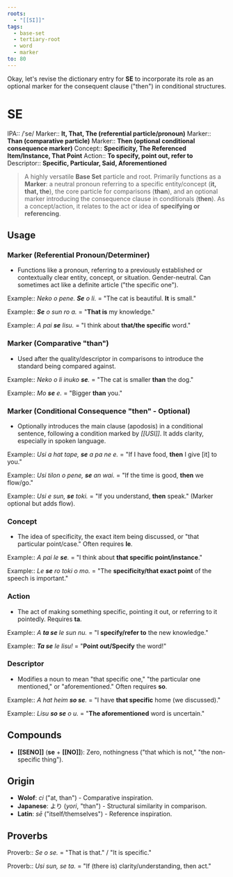 ```yaml
---
roots:
  - "[[SI]]"
tags:
  - base-set
  - tertiary-root
  - word
  - marker
to: 80
---
```

Okay, let's revise the dictionary entry for **SE** to incorporate its role as an optional marker for the consequent clause ("then") in conditional structures.

# SE

IPA::				/ˈse/
Marker::		**It, That, The (referential particle/pronoun)**
Marker::		**Than (comparative particle)**
Marker::		**Then (optional conditional consequence marker)**
Concept::		**Specificity, The Referenced Item/Instance, That Point**
Action::		**To specify, point out, refer to**
Descriptor::	**Specific, Particular, Said, Aforementioned**

> A highly versatile **Base Set** particle and root. Primarily functions as a **Marker**: a neutral pronoun referring to a specific entity/concept (**it, that, the**), the core particle for comparisons (**than**), and an optional marker introducing the consequence clause in conditionals (**then**). As a concept/action, it relates to the act or idea of **specifying or referencing**.

## Usage

### Marker (Referential Pronoun/Determiner)
*   Functions like a pronoun, referring to a previously established or contextually clear entity, concept, or situation. Gender-neutral. Can sometimes act like a definite article ("the specific one").

Example::   *Neko o pene. **Se** o li.* = "The cat is beautiful. **It** is small."

Example::   ***Se** o sun ro a.* = "**That is** my knowledge."

Example::   *A pai **se** lisu.* = "I think about **that/the specific** word."

### Marker (Comparative "than")
*   Used after the quality/descriptor in comparisons to introduce the standard being compared against.

Example::   *Neko o li inuko **se**.* = "The cat is smaller **than** the dog."

Example::   *Mo **se** e.* = "Bigger **than** you."

### Marker (Conditional Consequence "then" - Optional)
*   Optionally introduces the main clause (apodosis) in a conditional sentence, following a condition marked by *[[USI]]*. It adds clarity, especially in spoken language.

Example::   *Usi a hat tape, **se** a pa ne e.* = "If I have food, **then** I give [it] to you."

Example::   *Usi tilon o pene, **se** an wai.* = "If the time is good, **then** we flow/go."

Example::   *Usi e sun, **se** toki.* = "If you understand, **then** speak." (Marker optional but adds flow).

### Concept
*   The idea of specificity, the exact item being discussed, or "that particular point/case." Often requires **le**.

Example::   *A pai le **se**.* = "I think about **that specific point/instance**."

Example::   *Le **se** ro toki o mo.* = "The **specificity/that exact point** of the speech is important."

### Action
*   The act of making something specific, pointing it out, or referring to it pointedly. Requires **ta**.

Example::   *A **ta se** le sun nu.* = "I **specify/refer to** the new knowledge."

Example::   ***Ta se** le lisu!* = "**Point out/Specify** the word!"

### Descriptor
*   Modifies a noun to mean "that specific one," "the particular one mentioned," or "aforementioned." Often requires **so**.

Example::   *A hat heim **so se**.* = "I have **that specific** home (we discussed)."

Example::   *Lisu **so se** o u.* = "**The aforementioned** word is uncertain."

## Compounds
*   **[[SENO]]** (**se** + **[[NO]]**): Zero, nothingness ("that which is not," "the non-specific thing").

## Origin
*   **Wolof**: *ci* ("at, than") - Comparative inspiration.
*   **Japanese**: より (_yori_, "than") - Structural similarity in comparison.
*   **Latin**: _sē_ ("itself/themselves") - Reference inspiration.


## Proverbs

Proverb:: *Se o se.* = "That is that." / "It is specific."

Proverb:: *Usi sun, se ta.* = "If (there is) clarity/understanding, then act."
